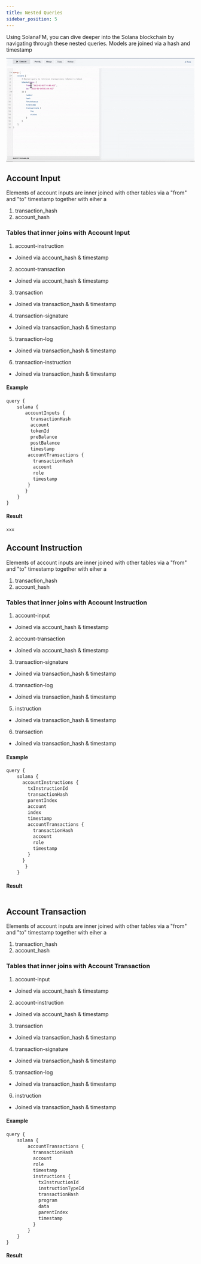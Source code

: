 ```yaml
---
title: Nested Queries
sidebar_position: 5
---
```

Using SolanaFM, you can dive deeper into the Solana blockchain by navigating through these nested queries. Models are joined via a hash and timestamp

![Alt text](../build/assets/images/nest-queries.gif)

## Account Input 

Elements of account inputs are inner joined with other tables via a "from" and "to" timestamp together with eiher a
1. transaction_hash
2. account_hash 

### Tables that inner joins with Account Input 
1. account-instruction
  - Joined via account_hash & timestamp 
2. account-transaction 
- Joined via account_hash & timestamp 
3. transaction
- Joined via transaction_hash & timestamp 
4. transaction-signature
- Joined via transaction_hash & timestamp 
5. transaction-log 
- Joined via transaction_hash & timestamp 
6. transaction-instruction 
- Joined via transaction_hash & timestamp 

#### Example 
```
query {
    solana {
       accountInputs {
         transactionHash
         account
         tokenId
         preBalance
         postBalance
         timestamp
        accountTransactions {
          transactionHash
          account
          role
          timestamp
        }
       }
    }
}
```


#### Result 
```
xxx

```


## Account Instruction 
Elements of account inputs are inner joined with other tables via a "from" and "to" timestamp together with eiher a
1. transaction_hash
2. account_hash 

### Tables that inner joins with Account Instruction 
1. account-input
  - Joined via account_hash & timestamp 
2. account-transaction 
- Joined via account_hash & timestamp 
3. transaction-signature
- Joined via transaction_hash & timestamp 
4. transaction-log 
- Joined via transaction_hash & timestamp 
5. instruction 
- Joined via transaction_hash & timestamp 
6. transaction
- Joined via transaction_hash & timestamp 

#### Example 
```
query {
    solana {
      accountInstructions {
        txInstructionId
        transactionHash
        parentIndex
        account
        index
        timestamp
        accountTransactions {
          transactionHash
          account
          role
          timestamp
        }
      }
       }
    }

```


#### Result 
```

```

## Account Transaction 
Elements of account inputs are inner joined with other tables via a "from" and "to" timestamp together with eiher a
1. transaction_hash
2. account_hash 

### Tables that inner joins with Account Transaction 
1. account-input
  - Joined via account_hash & timestamp 
2. account-instruction
- Joined via account_hash & timestamp 
3. transaction
- Joined via transaction_hash & timestamp 
4. transaction-signature
- Joined via transaction_hash & timestamp 
5. transaction-log 
- Joined via transaction_hash & timestamp 
6. instruction
- Joined via transaction_hash & timestamp 

#### Example 
```
query {
    solana {
        accountTransactions {
          transactionHash
          account
          role
          timestamp
          instructions {
            txInstructionId
            instructionTypeId
            transactionHash
            program
            data
            parentIndex
            timestamp
          }
        }
    }
}

```


#### Result 
```

```
